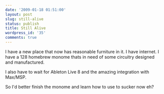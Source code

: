 ```yaml
---
date: '2009-01-18 01:51:00'
layout: post
slug: still-alive
status: publish
title: Still Alive
wordpress_id: '35'
comments: true
---
```


I have a new place that now has reasonable furniture in it. I have internet. I have a 128 homebrew monome thats in need of some circuitry designed and manufactured.

I also have to wait for Ableton Live 8 and the amazing integration with Max/MSP.

So I'd better finish the monome and learn how to use to sucker now eh?
